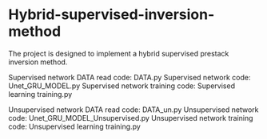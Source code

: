 # Hybrid-supervised-inversion-method
The project is designed to implement a hybrid supervised prestack inversion method.

Supervised network DATA read code: DATA.py
Supervised network code: Unet_GRU_MODEL.py
Supervised network training code: Supervised learning training.py

Unsupervised network DATA read code: DATA_un.py
Unsupervised network code: Unet_GRU_MODEL_Unsupervised.py
Unsupervised network training code: Unsupervised learning training.py
